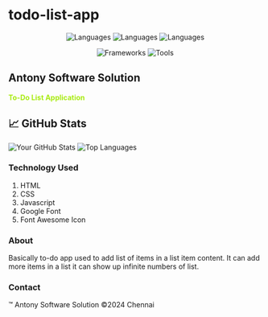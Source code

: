 # todo-list-app

<div align="center">

![Languages](https://img.shields.io/github/languages/top/antonyjued/todo-list-app?style=flat&logo=HTML5)
![Languages](https://img.shields.io/github/languages/top/antonyjued/todo-list-app?style=flat&logo=javascript)
![Languages](https://img.shields.io/github/languages/top/antonyjued/todo-list-app?style=flat&logo=css)

![Frameworks](https://img.shields.io/badge/Frameworks-BasicJavascript-green)
![Tools](https://img.shields.io/badge/Tools-Acode-blue)


</div>

## Antony Software Solution 
<b style="color:#a8eb12;">To-Do List Application</b>


## 📈 GitHub Stats

![Your GitHub Stats](https://github-readme-stats.vercel.app/api?username=antonyjued&show_icons=true&hide_title=true&count_private=false&hide=prs&theme=radical)
![Top Languages](https://github-readme-stats.vercel.app/api/top-langs/?username=antonyjued&layout=compact&theme=radical)

### Technology Used
1. HTML
2. CSS
3. Javascript
4. Google Font
5. Font Awesome Icon

### About
 Basically to-do app used to add list of items in a 
 list item content. It can add more items in a list
 it can show up infinite numbers of list.

### Contact

&trade; Antony Software Solution
&copy;2024 Chennai

